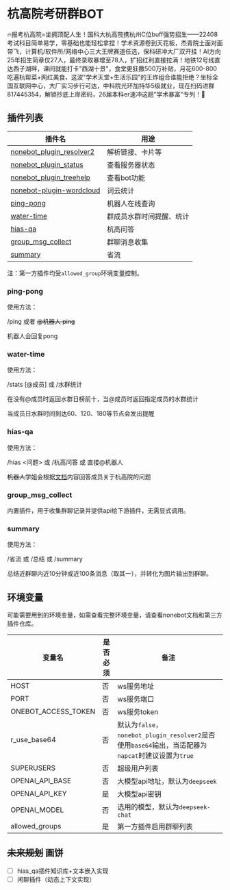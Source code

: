 # 杭高院考研群BOT

🔥报考杭高院=坐拥顶配人生！国科大杭高院携杭州C位buff强势招生——22408考试科目简单易学，零基础也能轻松拿捏！学术资源卷到天花板，杰青院士面对面带飞，计算机/软件所/网络中心三大王牌赛道任选，保科研冲大厂双开挂！AI方向25年招生简章仅27人，最终录取暴增至78人，扩招红利直接拉满！地铁12号线直达西子湖畔，课间就能打卡"西湖十景"，食堂更狂撒500万补贴，月花600-800吃遍杭帮菜+网红美食，这波"学术天堂+生活乐园"的王炸组合谁能拒绝？坐标全国互联网中心，大厂实习步行可达，中科院光环加持华5级就业，现在扫码进群817445354，解锁抄底上岸密码，26届本科er速冲这趟"学术暴富"专列！🚀

## 插件列表


| 插件名                                                                           | 用途                     |
| -------------------------------------------------------------------------------- | ------------------------ |
| [nonebot_plugin_resolver2](https://github.com/fllesser/nonebot-plugin-resolver2) | 解析链接、卡片等         |
| [nonebot_plugin_status](https://github.com/nonebot/plugin-status)                | 查看服务器状态           |
| [nonebot_plugin_treehelp](https://github.com/he0119/nonebot-plugin-treehelp)     | 查看bot功能              |
| [nonebot-plugin-wordcloud](https://github.com/he0119/nonebot-plugin-wordcloud)   | 词云统计                 |
| [ping-pong](#ping-pong)                                                          | 机器人在线查询           |
| [water-time](#water-time)                                                        | 群成员水群时间提醒、统计 |
| [hias-qa](#hias-qa)                                                              | 杭高问答                 |
| [group_msg_collect](#group_msg_collect)                                          | 群聊消息收集             |
| [summary](#summary)                                                              | 省流                     |

注：第一方插件均受`allowed_group`环境变量控制。

### ping-pong

使用方法：

/ping 或者 ~~@机器人 ping~~

机器人会回复pong

### water-time

使用方法：

/stats  [@成员] 或 /水群统计

在没有@成员时返回水群日榜前十，当@成员时返回指定成员的水群统计

当成员日水群时间到达60、120、180等节点会发出提醒

### hias-qa

使用方法：

/hias <问题> 或 /杭高问答 或 直接@机器人

~~机器人~~学姐会根据[文档](./src/（QA）杭高智能报考指南v1.3.0（20250518）.pdf)内容回答成员关于杭高院的问题

### group_msg_collect

内置插件，用于收集群聊记录并提供api给下游插件，无需显式调用。

### summary

使用方法：

/省流 或 /总结 或 /summary

总结近群聊内近10分钟或近100条消息（取其一），并转化为图片输出到群聊。

## 环境变量

可能需要用到的环境变量，如需查看完整环境变量，请查看nonebot文档和第三方插件仓库。


| 变量名              | 是否必须 | 备注                                                                                                |
| ------------------- | -------- | --------------------------------------------------------------------------------------------------- |
| HOST                | 否       | ws服务地址                                                                                          |
| PORT                | 否       | ws服务端口                                                                                          |
| ONEBOT_ACCESS_TOKEN | 否       | ws服务token                                                                                         |
| r_use_base64        | 否       | 默认为`false`，`nonebot_plugin_resolver2`是否使用`base64`输出，当适配器为`napcat`时建议设置为`true` |
| SUPERUSERS          | 否       | 超级用户列表                                                                                        |
| OPENAI_API_BASE     | 否       | 大模型api地址，默认为`deepseek`                                                                     |
| OPENAI_API_KEY      | 是       | 大模型api密钥                                                                                       |
| OPENAI_MODEL        | 否       | 选用的模型，默认为`deepseek-chat`                                                                   |
| allowed_groups      | 是       | 第一方插件启用群聊列表                                                                              |

## ~~未来规划~~ 画饼

* [ ]  hias_qa插件知识库+文本嵌入实现
* [ ]  闲聊插件（动态上下文实现）
